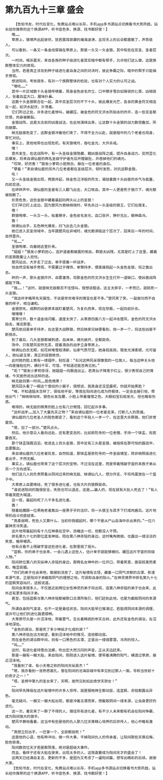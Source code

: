 # 第九百九十三章 盛会
        【告知书友，时代在变化，免费站点难以长存，手机app多书源站点切换看书大势所趋，站长给你推荐的这个换源APP，听书音色多、换源、找书都好使！】
       嗷……
       草原上，狼啸声此起彼伏，犹若震耳欲聋的瀚海波涛，且将天上的云朵都震散了，声势骇人。
       可以看到，一条又一条金线穿插在草原上，那是一头又一头金狼，其中有些在亚圣、圣者层次。
       一时间，喊杀震天，来自各族的种子级进化者其实暗中都有帮手，允许他们这么做，这是族群整体实力的体现。
       当然，若是真正涉及到种子级进化者自身之间的对决时，彼此争霸之际，暗中的帮手只能袖手旁观。
       想进阳间，考核很多，有对一个族群整体的检验，也有对个人实力的认可之战。
       “嗷吼……”
       其中一片区域数十头金狼呼啸着，周身金色皮毛炸立，口中獠牙雪白如锋锐的匕首，凶相骇人，张着血盆大口，腥味扑鼻。
       这数十头金狼联合在一起，其中亚圣层次的不下十头，彼此爆发光芒，各自的黄金符文相连在一起，如洪水起伏，扑荡着。
       它们所过之处，许多进化者惨叫，被碾压，被金色的符文洪水所拍击的炸开，连一些亚圣都饮恨，肉身被撕裂。
       金狼战阵，这是太古前的凶兽战法，在此地演绎出来，让这数十头金狼的战力数倍叠加，所向披靡。
       映无敌面色变了，这群金狼冲着他们来了，不得不全力以赴，就是暗中的几个老者也现身，帮忙对抗。
       事实上，其他地带也出现危机，有天狼啸月，吞吐金光，大开杀戒。
       噗！
       意外发生，在这战阵中，有一头圣级金狼隐藏，藉凶兽战阵之威，提升自身战力，突然显化后爆发，将来自谪仙窟的两名圣级守护者先后开膛破肚，并吞掉他们的魂光。
       “哎呀，好厉害！”银发小萝莉小脸煞白，躲在一位老者的身后。
       “孽畜！”来自谪仙窟的另外几位老者都在圣级层次，顿时发怒，对抗这群金狼。
       吼！
       又一头圣级金狼出现，两狼并起，挟金色汪洋般的符文，凝结着数十头凶兽的杀气与能量，向前突进。
       在砰砰声中，谪仙窟的圣者有三人翻飞出去，大口咳血，其中一人更是死于狼爪下，魂光都被拍散了。
       形势危急，这些金狼中藏着最起码两头以上的圣狼！
       它们早已盯上这边，因为楚风为救映晓晓时，早先杀过一头圣级的狼王，它们在报复。
       嗷！
       群狼咆哮，一头又一头，呲着獠牙，金色皮毛发光，血口张开，狰狞无比，眼神森冷。
       轰！
       映谪仙出手，五色神光爆发，扫飞出去几头金狼。
       她已进入亚圣领域中，当年跟楚风在异域时，魂光都濒临这个层次了，回来后一年的时间，自然晋升。
       “吼……”
       圣狼咆哮，向着她这里扑来。
       “姐姐！”银发小萝莉担心，连护道者都被震的咳血，群狼太凶残，尤其是盯上了这里，藏着的圣狼数量让人担忧。
       楚风站出，大步走了过去，单手提着一杆战矛。
       他自然没有袖手旁观，不需要过于掩饰，单臂持矛，便直接挑起一头金色圣狼，将之轰出去。
       砰的一声，那头金狼炸开，血雾激荡，将那金色的符文洪水生生打开一道缺口，使凶兽战阵威能下降。
       “我……！”这时，就是映无敌都忍不住怪叫，很想说粗话，这主太邪乎，一矛而已，就挑死一头圣狼。
       “我这杆矛略带先天属性，不说是举世难寻的瑰宝也差不多。”楚风笑了笑，一副居功而不自傲的样子，相当谦和。
       金狼怒吼，成群的凶兽原本就盯着楚风，为复仇而来，现在怒极，一起向前扑杀。
       嗖嗖嗖！
       蒿草分开，数十道金线闪耀，速度太快了，从草原四面八方一起冲击楚风，金色的符文洪水拍击，淹没那里。
       楚风依旧是单手持矛，在这里大战群狼，然后映家兄妹便看到，他一矛一个，将这些凶兽不断挑杀。
       到了最后，几头圣狼都被刺透，血淋淋，魂光崩开，全都毙命。
       场中，只有楚风安然无恙，提着滴血的战矛立身草原上。
       映谪仙白衣无暇，如花树堆雪般清新，仙家气质尽显，她身段高挑，银发光滑柔顺，光可鉴人，她仙姿玉骨，真正的容貌绝世。
       此时她的脸上竟有一缕缅怀，轻叹道：“石兄这种风采很像我的一位故人，每当这种关头他一向是摧枯拉朽，横扫千军，可惜，不知道还能否再见到。”
       “呃？”银发小萝莉惊讶，她姐姐一向飘逸出尘，若真仙子降落于红尘，很少表现自己的情绪，今天居然说出这样的话。
       映无敌则第一时间……脸色微黑！
       楚风回头看了一眼这个曾经的小舅子，很想说，我真身还没显露呢，你就开始黑脸？
       “唉，不知道姐夫怎样了，保佑他平安，等我在阳间进化成为终极体，一定会去接引他，帮他出气！”映晓晓咕哝，银色长发及腰，小脸上带着憧憬之色，大眼如宝石般发光，但也略有伤感。
       难得的，映无敌的微黑的脸上也有几分惋惜，回忆起许多事。
       “这杆战矛……加入了大量先天之物？”来自谪仙窟的一位老者走来，打断几人的思绪。
       谪仙窟的几位老圣人的脸色都变了，看到这个年轻人一矛一个，在这里大杀群狼，他们非常震惊。
       “嗯，加了一部分。”楚风点头。
       然后，他示意众人看向远处，还有更变态的，比如弥陀寺的一位老僧，手持一个钵盂，宛若要吞天。
       那个钵盂瑞霞滔滔，收进去上百头金狼，其中足有三头是圣狼，被熔炼在那可怕的器皿中，血雾飘出。
       来自谪仙窟的几位老者叹息，自然知道，那钵盂是弥陀寺的一件圣级瑰宝，除非映照级进化者出手，不然无解。
       事实上，谪仙窟也带来了这个层次的宝物，不过没在这里，而是带着残破宇宙的本族子弟从另一个方向进军。
       他们这几人则负责照看从阴间过来的映无敌、映谪仙几人，想分开走，不将鸡蛋放在一个篮子中。
       大草原上血雾缭绕，死了很多进化者，也有大片的狼群毙命。
       “谁说进阳间的路很安全，失败也可以退走，这是……骗人的，现在就有大批人死去了！”有人带着哭腔大喊道。
       这一役，最起码死了八千多名进化者。
       轰！
       随着始魔殿一位黑袍老者轰出一座黑乎乎的法印，将一头狼王与其手下打成肉酱后，这片地带的战斗彻底结束。
       “真柔弱啊，死些人又算什么，当初你我崛起时，哪个不是从尸山血海中杀出来的。”一位六翼神灵冷笑道。
       这片地带最起码有十几位神悬在空中，目睹这一切，但都没人干预。
       排名第九十七的那位蓝发神祇，陪在第八神赤铭的身边，这时嘴角微翘，也露出一缕淡淡的笑意，略带嘲弄。
       他有点看不上残破宇宙这些进化者，在那里摇了摇头。
       “蓝枫，你的弟子也会来，一会儿遇上这些人，估计单手就能够横扫，碾压这片宇宙的同级人物。”
       阳间排位第八的天纵神人赤铭的身边，那两名女神中的一位开口，带着笑意，面容姣美而柔和，略显妩媚。
       “你们的弟子也会来吧，都接到消息了，这片秘境有古怪，藏着一口阴气浓郁的古潭，弥漫本源气息，正是阳间子弟截取阴气的理想之地，可调和自身的阳火。”在神灵境界中排名第九十七的蓝枫笑容灿烂，这般说道。
       阳间会来很多人，不仅是近前两位女性神灵的弟子将出现，连第八神赤铭的弟子也会来，此外还有更多阳间子弟。
       甚至，包括蓝枫与第八神赤铭都被那口古潭所吸引，他们赶到此地，也是为截取阴间的本源气。
       所谓自身阳气滚滚，也不一定是最佳状态，阳间大能早已推演过，若能得阴间本源的调理，或许可让他们的进化路更顺畅。
       大草原尽头是一片沼泽地，带着雾气，生长着稀疏的参天古树，此外还有金色的湖泊，在沼泽地深处。
       “金色的湖泊，那是死了多少神祇才化成的湖？”
       第八神赤铭在远方眺望，看到沼泽地中的情况，连他都动容。
       而在金色的湖泊群中间，则有一口黑色的古潭，正冒出一缕缕雾霭，冷冽的惊人。
       “呜……”
       这时，有进化者持雪白法螺，吹出宏大而沉闷的声音，正从天边赶来。
       那是一艘有一艘大船，来自阳间，刚刚进入这片秘境，便带着沸腾的阳气，横渡过草原，接近沼泽地。
       “我看到了谁，有小天尊之称的阳间天纵英杰！”
       “嗯，我亦看到一张熟悉面孔，曾在阳间的沧海巨城中有幸见到过那人一面，号称当世前十的奇才之一！”
       “唔，圣榜中第九的圣女来了，天啊，居然见到如此绝世天骄女！”
       ……
       阳间早先降临在这片秘境中的许多人惊呼，就是银袍神王都动容，连蓝枫、赤铭都露出异色。
       毫无疑问，一艘又一艘大船出现，都是冲着古潭而来，想截取阴间一缕本源，让自身更好的进化。
       这一次，着实来了一群了不得的人，镇住所有进化者，有不少人未来都有机会在阳间争霸，成为阳间强大的旗手。
       楚风平静地看着，这当中有些是他的仇人那几位天尊精心培养的后世传人，他心中略有激动。
       “真想立刻出手，一巴掌一个，全部都拍死！”
       这是他的心语，他有种冲动，做一件大事，干掉阳间仇人的传承者，让阳间那些天尊后悔，脸色铁青。
       阳间数百位天才若是都殒落，绝对是超级大事件。
       而且，看样子还有大船在驶来，出现太多的人，这简直要成为阳间天才的盛会了！
       这两天已经满血复活，更新的不多，是因为又考虑了一遍阳间篇，想写出精彩的后续。谢谢大家。
       【告知书友，时代在变化，免费站点难以长存，手机app多书源站点切换看书大势所趋，站长给你推荐的这个换源APP，听书音色多、换源、找书都好使！】